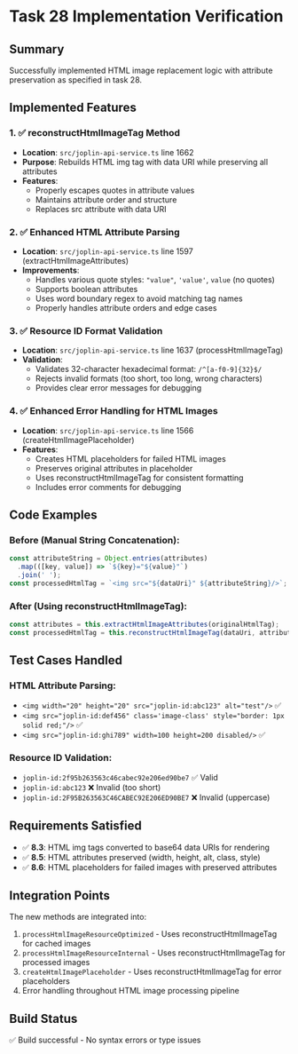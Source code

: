 # Task 28 Implementation Verification

## Summary
Successfully implemented HTML image replacement logic with attribute preservation as specified in task 28.

## Implemented Features

### 1. ✅ reconstructHtmlImageTag Method
- **Location**: `src/joplin-api-service.ts` line 1662
- **Purpose**: Rebuilds HTML img tag with data URI while preserving all attributes
- **Features**:
  - Properly escapes quotes in attribute values
  - Maintains attribute order and structure
  - Replaces src attribute with data URI

### 2. ✅ Enhanced HTML Attribute Parsing
- **Location**: `src/joplin-api-service.ts` line 1597 (extractHtmlImageAttributes)
- **Improvements**:
  - Handles various quote styles: `"value"`, `'value'`, `value` (no quotes)
  - Supports boolean attributes
  - Uses word boundary regex to avoid matching tag names
  - Properly handles attribute orders and edge cases

### 3. ✅ Resource ID Format Validation
- **Location**: `src/joplin-api-service.ts` line 1637 (processHtmlImageTag)
- **Validation**:
  - Validates 32-character hexadecimal format: `/^[a-f0-9]{32}$/`
  - Rejects invalid formats (too short, too long, wrong characters)
  - Provides clear error messages for debugging

### 4. ✅ Enhanced Error Handling for HTML Images
- **Location**: `src/joplin-api-service.ts` line 1566 (createHtmlImagePlaceholder)
- **Features**:
  - Creates HTML placeholders for failed HTML images
  - Preserves original attributes in placeholder
  - Uses reconstructHtmlImageTag for consistent formatting
  - Includes error comments for debugging

## Code Examples

### Before (Manual String Concatenation):
```typescript
const attributeString = Object.entries(attributes)
  .map(([key, value]) => `${key}="${value}"`)
  .join(' ');
const processedHtmlTag = `<img src="${dataUri}" ${attributeString}/>`;
```

### After (Using reconstructHtmlImageTag):
```typescript
const attributes = this.extractHtmlImageAttributes(originalHtmlTag);
const processedHtmlTag = this.reconstructHtmlImageTag(dataUri, attributes);
```

## Test Cases Handled

### HTML Attribute Parsing:
- `<img width="20" height="20" src="joplin-id:abc123" alt="test"/>` ✅
- `<img src="joplin-id:def456" class='image-class' style="border: 1px solid red;"/>` ✅
- `<img src="joplin-id:ghi789" width=100 height=200 disabled/>` ✅

### Resource ID Validation:
- `joplin-id:2f95b263563c46cabec92e206ed90be7` ✅ Valid
- `joplin-id:abc123` ❌ Invalid (too short)
- `joplin-id:2F95B263563C46CABEC92E206ED90BE7` ❌ Invalid (uppercase)

## Requirements Satisfied

- ✅ **8.3**: HTML img tags converted to base64 data URIs for rendering
- ✅ **8.5**: HTML attributes preserved (width, height, alt, class, style)
- ✅ **8.6**: HTML placeholders for failed images with preserved attributes

## Integration Points

The new methods are integrated into:
1. `processHtmlImageResourceOptimized` - Uses reconstructHtmlImageTag for cached images
2. `processHtmlImageResourceInternal` - Uses reconstructHtmlImageTag for processed images
3. `createHtmlImagePlaceholder` - Uses reconstructHtmlImageTag for error placeholders
4. Error handling throughout HTML image processing pipeline

## Build Status
✅ Build successful - No syntax errors or type issues